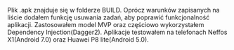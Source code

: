 Plik .apk znajduje się w folderze BUILD. Oprócz warunków zapisanych na liście dodałem funkcję usuwania zadań, aby poprawić funkcjonalność aplikacji. Zastosowałem model MVP oraz częściowo wykorzystałem 
Dependency Injection(Dagger2). 
Aplikacje testowałem na telefonach Neffos X1(Android 7.0) oraz Huawei P8 lite(Android 5.0).
